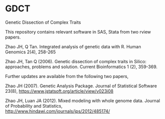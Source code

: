 # GDCT
Genetic Dissection of Complex Traits

This repository contains relevant software in SAS, Stata from two rview papers.

Zhao JH, Q Tan. Integrated analysis of genetic data with R. Human Genomics 2(4), 258-265

Zhao JH, Tan Q (2006).  Genetic dissection of complex traits in Silico: approaches, problems and solution. Current Bioinformatics 1 (2), 359-369.

Further updates are available from the following two papers,

Zhao JH (2007). Genetic Analysis Package. Journal of Statistical Software 23(8), https://www.jstatsoft.org/article/view/v023i08

Zhao JH, Luan JA (2012). Mixed modeling with whole genome data. Journal of Probability and Statistics, http://www.hindawi.com/journals/jps/2012/485174/

